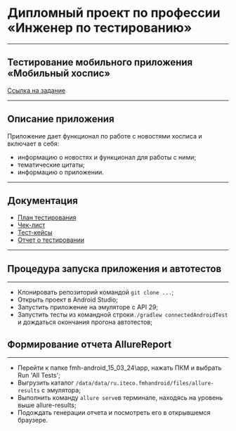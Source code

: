 # Дипломный проект по профессии «Инженер по тестированию»

---

## Тестирование мобильного приложения «Мобильный хоспис»

[Ссылка на задание](https://github.com/netology-code/qamid-diplom)

---

## Описание приложения

Приложение дает функционал по работе с новостями хосписа и включает в себя:
- информацию о новостях и функционал для работы с ними;
- тематические цитаты;
- информацию о приложении.

---

## Документация

- [План тестирования]()
- [Чек-лист]()
- [Тест-кейсы]()
- [Отчет о тестировании]()

---

## Процедура запуска приложения и автотестов

---

- Клонировать репозиторий командой `git clone ...`;
- Открыть проект в Android Studio;
- Запустить приложение на эмуляторе с API 29;
- Запустить тесты из командной строки`./gradlew connectedAndroidTest` и дождаться окончания прогона автотестов;


## Формирование отчета AllureReport

---

- Перейти к папке fmh-android_15_03_24\app, нажать ПКМ и выбрать Run 'All Tests';
- Выгрузить каталог `/data/data/ru.iteco.fmhandroid/files/allure-results` с эмулятора;
- Выполнить команду `allure serve`в терминале, находясь на уровень выше allure-results;
- Подождать генерации отчета и посмотреть его в открывшемся браузере.